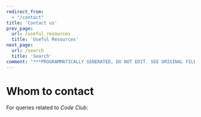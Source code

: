 ```yaml
---
redirect_from:
  - "/contact"
title: 'Contact us'
prev_page:
  url: /useful_resources
  title: 'Useful Resources'
next_page:
  url: /search
  title: 'Search'
comment: "***PROGRAMMATICALLY GENERATED, DO NOT EDIT. SEE ORIGINAL FILES IN /content***"
---
```

# Whom to contact

For queries related to _Code Club_:
